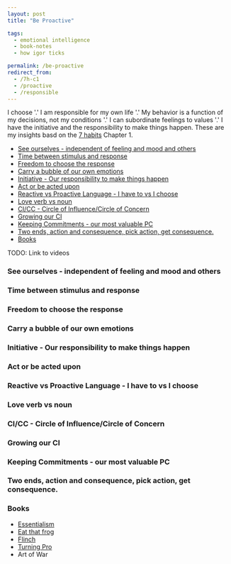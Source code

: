 ```yaml
---
layout: post
title: "Be Proactive"

tags:
  - emotional intelligence
  - book-notes
  - how igor ticks

permalink: /be-proactive
redirect_from:
  - /7h-c1
  - /proactive
  - /responsible
---
```


I choose '.' I am responsible for my own life '.' My behavior is a function of my decisions, not my conditions '.' I can subordinate feelings to values '.' I have the initiative and the responsibility to make things happen. These are my insights basd on the [7 habits](/7h) Chapter 1.

<!-- prettier-ignore-start -->
<!-- vim-markdown-toc GFM -->

- [See ourselves - independent of feeling and mood and others](#see-ourselves---independent-of-feeling-and-mood-and-others)
- [Time between stimulus and response](#time-between-stimulus-and-response)
- [Freedom to choose the response](#freedom-to-choose-the-response)
- [Carry a bubble of our own emotions](#carry-a-bubble-of-our-own-emotions)
- [Initiative - Our responsibility to make things happen](#initiative---our-responsibility-to-make-things-happen)
- [Act or be acted upon](#act-or-be-acted-upon)
- [Reactive vs Proactive Language - I have to vs I choose](#reactive-vs-proactive-language---i-have-to-vs-i-choose)
- [Love verb vs noun](#love-verb-vs-noun)
- [CI/CC - Circle of Influence/Circle of Concern](#cicc---circle-of-influencecircle-of-concern)
- [Growing our CI](#growing-our-ci)
- [Keeping Commitments - our most valuable PC](#keeping-commitments---our-most-valuable-pc)
- [Two ends, action and consequence, pick action, get consequence.](#two-ends-action-and-consequence-pick-action-get-consequence)
- [Books](#books)

<!-- vim-markdown-toc -->
<!-- prettier-ignore-end -->

TODO: Link to videos

### See ourselves - independent of feeling and mood and others

### Time between stimulus and response

### Freedom to choose the response

### Carry a bubble of our own emotions

### Initiative - Our responsibility to make things happen

### Act or be acted upon

### Reactive vs Proactive Language - I have to vs I choose

### Love verb vs noun

### CI/CC - Circle of Influence/Circle of Concern

### Growing our CI

### Keeping Commitments - our most valuable PC

### Two ends, action and consequence, pick action, get consequence.

### Books

- [Essentialism](/essentialism)
- [Eat that frog](/frog)
- [Flinch](https://raouldify.files.wordpress.com/2011/12/2011_1203-the-flinch.pdf)
- [Turning Pro](https://www.amazon.com/Turning-Pro-Inner-Power-Create/dp/1936891034)
- Art of War
